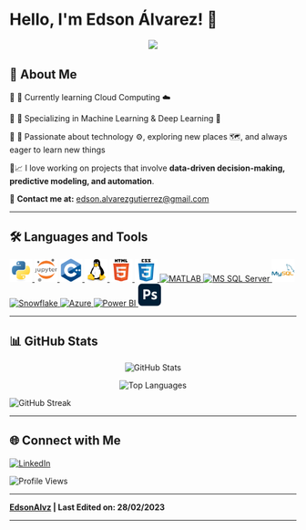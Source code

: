 # **Hello, I'm Edson Álvarez!** 👋  

<p align="center">
  <img src="https://media0.giphy.com/media/v1.Y2lkPTc5MGI3NjExcXB2anNjOW84cDYzemZkanc0d201Z3dxZnM0bnludWV2bzR1Nmx4MCZlcD12MV9pbnRlcm5hbF9naWZfYnlfaWQmY3Q9Zw/bAQH7WXKqtIBrPs7sR/giphy.gif" width="400"/>
</p>

## 🚀 About Me  


🔹 🌱 Currently learning Cloud Computing ☁️

🔹 🏫 Specializing in Machine Learning & Deep Learning 🧠

🔹 📌 Passionate about technology ⚙️, exploring new places 🗺️, and always eager to learn new things 

 🔹📈 I love working on projects that involve **data-driven decision-making, predictive modeling, and automation**.  

📧 **Contact me at:** [edson.alvarezgutierrez@gmail.com](mailto:edson.alvarezgutierrez@gmail.com)  

---

## 🛠️ Languages and Tools  
<p align="left">
  <a href="https://www.python.org/" target="_blank" rel="noreferrer">
    <img src="https://raw.githubusercontent.com/devicons/devicon/master/icons/python/python-original.svg" alt="Python" width="40" height="40"/>
  </a>  
  <a href="https://jupyter.org/" target="_blank" rel="noreferrer">
    <img src="https://raw.githubusercontent.com/devicons/devicon/master/icons/jupyter/jupyter-original-wordmark.svg" alt="Jupyter Notebook" width="40" height="40"/>
  </a>  
  <a href="https://www.w3schools.com/cpp/" target="_blank" rel="noreferrer">
    <img src="https://raw.githubusercontent.com/devicons/devicon/master/icons/cplusplus/cplusplus-original.svg" alt="C++" width="40" height="40"/>
  </a>  
  <a href="https://www.linux.org/" target="_blank" rel="noreferrer">
    <img src="https://raw.githubusercontent.com/devicons/devicon/master/icons/linux/linux-original.svg" alt="Linux" width="40" height="40"/>
  </a>  
  <a href="https://www.w3.org/html/" target="_blank" rel="noreferrer">
    <img src="https://raw.githubusercontent.com/devicons/devicon/master/icons/html5/html5-original-wordmark.svg" alt="HTML5" width="40" height="40"/>
  </a>  
  <a href="https://www.w3schools.com/css/" target="_blank" rel="noreferrer">
    <img src="https://raw.githubusercontent.com/devicons/devicon/master/icons/css3/css3-original-wordmark.svg" alt="CSS3" width="40" height="40"/>
  </a>  
  <a href="https://www.mathworks.com/products/matlab.html" target="_blank" rel="noreferrer">
    <img src="https://upload.wikimedia.org/wikipedia/commons/2/21/Matlab_Logo.png" alt="MATLAB" width="40" height="40"/>
  </a>  
  <a href="https://www.microsoft.com/en-us/sql-server" target="_blank" rel="noreferrer">
    <img src="https://www.svgrepo.com/show/303229/microsoft-sql-server-logo.svg" alt="MS SQL Server" width="40" height="40"/>
  </a>  
  <a href="https://www.mysql.com/" target="_blank" rel="noreferrer">
    <img src="https://raw.githubusercontent.com/devicons/devicon/master/icons/mysql/mysql-original-wordmark.svg" alt="MySQL" width="40" height="40"/>
  </a>  
  <a href="https://www.snowflake.com/" target="_blank" rel="noreferrer">
    <img src="https://upload.wikimedia.org/wikipedia/commons/f/ff/Snowflake_Logo.svg" alt="Snowflake" width="40" height="40"/>
  </a>  
  <a href="https://azure.microsoft.com/" target="_blank" rel="noreferrer">
    <img src="https://www.vectorlogo.zone/logos/microsoft_azure/microsoft_azure-icon.svg" alt="Azure" width="40" height="40"/>
  </a>  
  <a href="https://powerbi.microsoft.com/" target="_blank" rel="noreferrer">
    <img src="https://www.vectorlogo.zone/logos/microsoft_powerbi/microsoft_powerbi-icon.svg" alt="Power BI" width="40" height="40"/>
  </a>  
  <a href="https://www.adobe.com/products/photoshop.html" target="_blank" rel="noreferrer">
    <img src="https://raw.githubusercontent.com/devicons/devicon/master/icons/photoshop/photoshop-plain.svg" alt="Photoshop" width="40" height="40"/>
  </a>  
</p>  

---

## 📊 GitHub Stats  
<p align="center">
  <img src="https://github-readme-stats.vercel.app/api?username=EdsonAlvz&show_icons=true&theme=dark&locale=en" alt="GitHub Stats" width="50%"/>
</p>  

<p align="center">
  <img src="https://github-readme-stats.vercel.app/api/top-langs?username=EdsonAlvz&show_icons=true&theme=dark&locale=en&layout=compact" alt="Top Languages" width="42%"/>
  
![GitHub Streak](https://github-readme-streak-stats.herokuapp.com/?user=EdsonAlvz&theme=dark)


---

## 🌐 Connect with Me  
<p align="left">
  <a href="https://www.linkedin.com/in/edson-rodrigo-%C3%A1lvarez-guti%C3%A9rrez-299369298/" target="_blank">
    <img align="center" src="https://raw.githubusercontent.com/rahuldkjain/github-profile-readme-generator/master/src/images/icons/Social/linked-in-alt.svg" alt="LinkedIn" height="30" width="40"/>
  </a>
</p>  

<p align="left">
  <img src="https://komarev.com/ghpvc/?username=EdsonAlvz&label=Profile%20views&color=0e75b6&style=flat" alt="Profile Views"/>
</p>  

---

**[EdsonAlvz](https://github.com/EdsonAlvz) | Last Edited on: 28/02/2023**  

---

